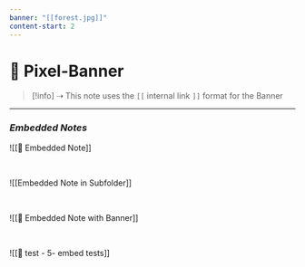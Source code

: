 ```yaml
---
banner: "[[forest.jpg]]"
content-start: 2
---
```

# 🚩 Pixel-Banner

> [!info] ⇢ This note uses the `[[` internal link `]]` format for the Banner

---
### *Embedded Notes*

![[📃 Embedded Note]]

<br>

![[Embedded Note in Subfolder]]

<br>

![[📜 Embedded Note with Banner]]

<br>

![[🧪 test - 5- embed tests]]
